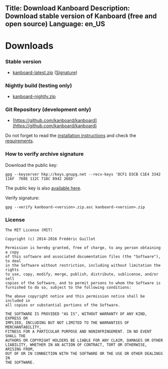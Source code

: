 Title: Download Kanboard
Description: Download stable version of Kanboard (free and open source)
Language: en_US
---

Downloads
=========

### Stable version

- [kanboard-latest.zip](/kanboard-latest.zip) ([Signature](/kanboard-latest.zip.asc))

### Nightly build (testing only)

- [kanboard-nightly.zip](/kanboard-nightly.zip)

### Git Repository (development only)

- [https://github.com/kanboard/kanboard](https://github.com/kanboard/kanboard)

Do not forget to read the [installation instructions](/documentation/installation) and check the [requirements](/documentation/requirements).

### How to verify archive signature

Download the public key:

```
gpg --keyserver hkp://keys.gnupg.net --recv-keys 'DCF1 D3CB C1E4 3342 116F  760E 112C 718C 8942 26ED'
```

The public key is also [available here](/gpg/DCF1D3CBC1E43342116F760E112C718C894226ED.asc).

Verify signature:

```
gpg --verify kanboard-<version>.zip.asc kanboard-<version>.zip
```

### License

```
The MIT License (MIT)

Copyright (c) 2014-2016 Frédéric Guillot

Permission is hereby granted, free of charge, to any person obtaining a copy
of this software and associated documentation files (the "Software"), to deal
in the Software without restriction, including without limitation the rights
to use, copy, modify, merge, publish, distribute, sublicense, and/or sell
copies of the Software, and to permit persons to whom the Software is
furnished to do so, subject to the following conditions:

The above copyright notice and this permission notice shall be included in
all copies or substantial portions of the Software.

THE SOFTWARE IS PROVIDED "AS IS", WITHOUT WARRANTY OF ANY KIND, EXPRESS OR
IMPLIED, INCLUDING BUT NOT LIMITED TO THE WARRANTIES OF MERCHANTABILITY,
FITNESS FOR A PARTICULAR PURPOSE AND NONINFRINGEMENT. IN NO EVENT SHALL THE
AUTHORS OR COPYRIGHT HOLDERS BE LIABLE FOR ANY CLAIM, DAMAGES OR OTHER
LIABILITY, WHETHER IN AN ACTION OF CONTRACT, TORT OR OTHERWISE, ARISING FROM,
OUT OF OR IN CONNECTION WITH THE SOFTWARE OR THE USE OR OTHER DEALINGS IN
THE SOFTWARE.
```
